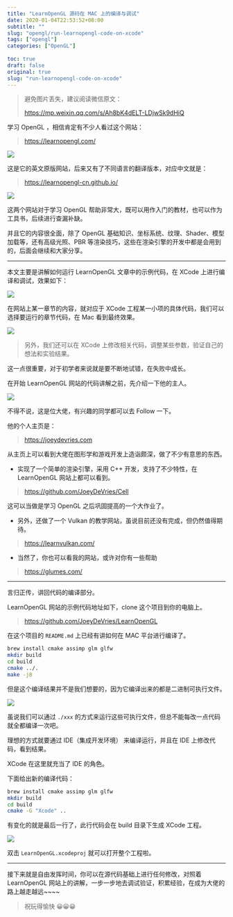 ```yaml
---
title: "LearnOpenGL 源码在 MAC 上的编译与调试"
date: 2020-01-04T22:53:52+08:00
subtitle: ""
slug: "opengl/run-learnopengl-code-on-xcode"
tags: ["opengl"]
categories: ["OpenGL"]
 
toc: true
draft: false
original: true
slug: "run-learnopengl-code-on-xcode"
---
```


> 避免图片丢失，建议阅读微信原文：
> 
> https://mp.weixin.qq.com/s/Ah8bK4dELT-LDjwSk9dHiQ

学习 OpenGL ，相信肯定有不少人看过这个网站：

> https://learnopengl.com/



![](https://image.glumes.com/blog_image/20211128104709.png)

这是它的英文原版网站，后来又有了不同语言的翻译版本，对应中文就是：

> https://learnopengl-cn.github.io/



![](https://image.glumes.com/blog_image/20211128105236.png)

这两个网站对于学习 OpenGL 帮助非常大，既可以用作入门的教材，也可以作为工具书，后续进行查漏补缺。


并且它的内容很全面，除了 OpenGL 基础知识、坐标系统、纹理、Shader、模型加载等，还有高级光照、PBR 等渲染技巧，这些在渲染引擎的开发中都是会用到的，后面会继续和大家分享。


<!--more-->

---

本文主要是讲解如何运行 LearnOpenGL 文章中的示例代码，在 XCode 上进行编译和调试，效果如下：



![](https://image.glumes.com/blog_image/20211128105254.png)

在网站上某一章节的内容，就对应于 XCode 工程某一小项的具体代码，我们可以选择要运行的章节代码，在 Mac 看到最终效果。




![](https://image.glumes.com/blog_image/20211128105313.png)

> 另外，我们还可以在 XCode 上修改相关代码，调整某些参数，验证自己的想法和实验结果。


这一点很重要，对于初学者来说就是要不断地试错，在失败中成长。


在开始 LearnOpenGL 网站的代码讲解之前，先介绍一下他的主人。



![](https://image.glumes.com/blog_image/20211128105326.png)

不得不说，这是位大佬，有兴趣的同学都可以去 Follow 一下。

他的个人主页是：

> https://joeydevries.com

从主页上可以看到大佬在图形学和游戏开发上造诣颇深，做了不少有意思的东西。

* 实现了一个简单的渲染引擎，采用 C++ 开发，支持了不少特性，在 LearnOpenGL 网站上都可以看到。

> https://github.com/JoeyDeVries/Cell

这可以当做是学习 OpenGL 之后巩固提高的一个大作业了。

* 另外，还做了一个 Vulkan 的教学网站，虽说目前还没有完成，但仍然值得期待。

> https://learnvulkan.com/

* 当然了，你也可以看我的网站，或许对你有一些帮助

> https://glumes.com/

---

言归正传，讲回代码的编译部分。

LearnOpenGL 网站的示例代码地址如下，clone 这个项目到你的电脑上。

> https://github.com/JoeyDeVries/LearnOpenGL

在这个项目的 `README.md` 上已经有讲如何在 MAC 平台进行编译了。

```sh
brew install cmake assimp glm glfw
mkdir build
cd build
cmake ../.
make -j8
```

但是这个编译结果并不是我们想要的，因为它编译出来的都是二进制可执行文件。



![](https://image.glumes.com/blog_image/20211128105342.png)

虽说我们可以通过 `./xxx` 的方式来运行这些可执行文件，但总不能每改一点代码就全都编译一次吧。

理想的方式就要通过 IDE（集成开发环境） 来编译运行，并且在 IDE 上修改代码，看到结果。


XCode 在这里就充当了 IDE 的角色。

下面给出新的编译代码：

```sh
brew install cmake assimp glm glfw
mkdir build
cd build
cmake -G "Xcode" ..
```

有变化的就是最后一行了，此行代码会在 build 目录下生成 XCode 工程。



![](https://image.glumes.com/blog_image/20211128105402.png)

双击 `LearnOpenGL.xcodeproj` 就可以打开整个工程啦。

---

接下来就是自由发挥时间，你可以在源代码基础上进行任何修改，对照着 LearnOpenGL 网站上的讲解，一步一步地去调试验证，积累经验，在成为大佬的路上越走越远~~~~

> 祝玩得愉快 😀😀😀
